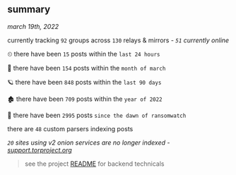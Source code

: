 
## summary
_march 19th, 2022_

currently tracking `92` groups across `130` relays & mirrors - _`51` currently online_

⏲ there have been `15` posts within the `last 24 hours`

🦈 there have been `154` posts within the `month of march`

🪐 there have been `848` posts within the `last 90 days`

🏚 there have been `709` posts within the `year of 2022`

🦕 there have been `2995` posts `since the dawn of ransomwatch`

there are `48` custom parsers indexing posts

_`20` sites using v2 onion services are no longer indexed - [support.torproject.org](https://support.torproject.org/onionservices/v2-deprecation/)_

> see the project [README](https://github.com/thetanz/ransomwatch#ransomwatch--) for backend technicals
